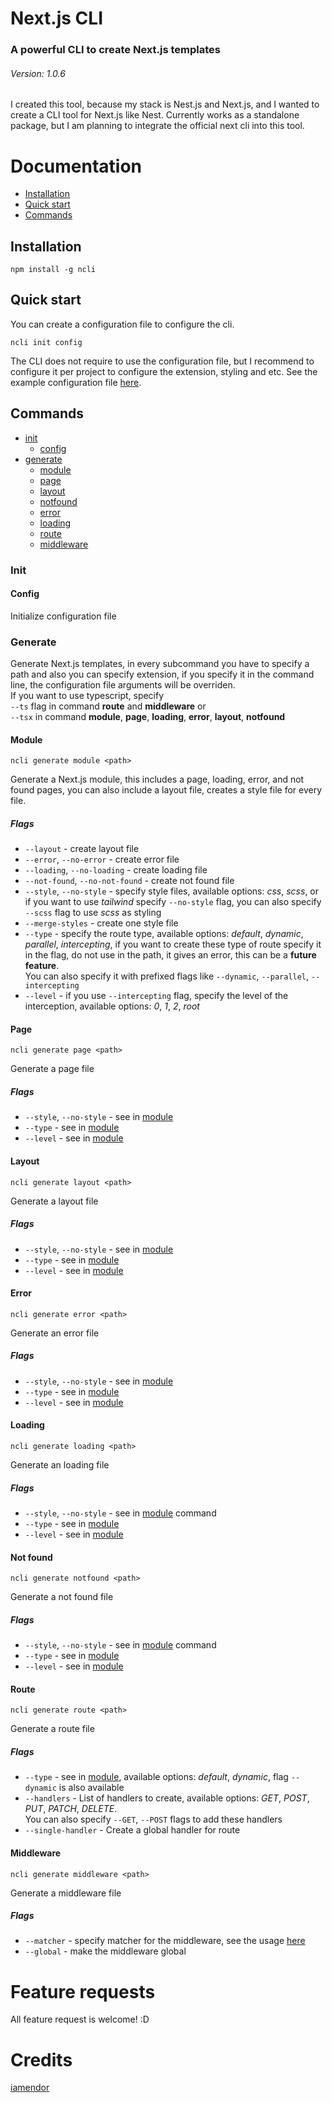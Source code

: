 # Next.js CLI

### A powerful CLI to create Next.js templates

###### Version: 1.0.6

I created this tool, because my stack is Nest.js and Next.js, and I wanted to create a CLI tool for Next.js like Nest. Currently works as a standalone package, but I am planning to integrate the official next cli into this tool.

# Documentation

- [Installation](#installation)
- [Quick start](#quick-start)
- [Commands](#commands)

## Installation

```
npm install -g ncli
```

## Quick start

You can create a configuration file to configure the cli.

```
ncli init config
```

The CLI does not require to use the configuration file, but I recommend to configure it per project to configure the extension, styling and etc. See the example configuration file [here](examples/example-config.json).

## Commands

- [init](#init)
  - [config](#config)
- [generate](#generate)
  - [module](#module)
  - [page](#page)
  - [layout](#layout)
  - [notfound](#not-found)
  - [error](#error)
  - [loading](#loading)
  - [route](#route)
  - [middleware](#middleware)

### Init

#### Config

Initialize configuration file

### Generate

Generate Next.js templates, in every subcommand you have to specify a path and also you can specify extension, if you specify it in the command line, the configuration file arguments will be overriden. <br>
If you want to use typescript, specify <br> <code>--ts</code> flag in command **route** and **middleware** or <br> <code>--tsx</code> in command **module**, **page**, **loading**, **error**, **layout**, **notfound**

#### Module

```
ncli generate module <path>
```

Generate a Next.js module, this includes a page, loading, error, and not found pages, you can also include a layout file, creates a style file for every file.

##### Flags

- `--layout` - create layout file
- `--error`, `--no-error` - create error file
- `--loading`, `--no-loading` - create loading file
- `--not-found`, `--no-not-found` - create not found file
- `--style`, `--no-style` - specify style files, available options: _css_, _scss_, or if you want to use _tailwind_ specify `--no-style` flag, you can also specify `--scss` flag to use _scss_ as styling
- `--merge-styles` - create one style file
- `--type` - specify the route type, available options: _default_, _dynamic_, _parallel_, _intercepting_, if you want to create these type of route specify it in the flag, do not use in the path, it gives an error, this can be a **future feature**. <br> You can also specify it with prefixed flags like `--dynamic`, `--parallel`, `--intercepting`
- `--level` - if you use `--intercepting` flag, specify the level of the interception, available options: _0_, _1_, _2_, _root_

#### Page

```
ncli generate page <path>
```

Generate a page file

##### Flags

- `--style`, `--no-style` - see in [module](#module)
- `--type` - see in [module](#module)
- `--level` - see in [module](#module)

#### Layout

```
ncli generate layout <path>
```

Generate a layout file

##### Flags

- `--style`, `--no-style` - see in [module](#module)
- `--type` - see in [module](#module)
- `--level` - see in [module](#module)

#### Error

```
ncli generate error <path>
```

Generate an error file

##### Flags

- `--style`, `--no-style` - see in [module](#module)
- `--type` - see in [module](#module)
- `--level` - see in [module](#module)

#### Loading

```
ncli generate loading <path>
```

Generate an loading file

##### Flags

- `--style`, `--no-style` - see in [module](#module) command
- `--type` - see in [module](#module)
- `--level` - see in [module](#module)

#### Not found

```
ncli generate notfound <path>
```

Generate a not found file

##### Flags

- `--style`, `--no-style` - see in [module](#module) command
- `--type` - see in [module](#module)
- `--level` - see in [module](#module)

#### Route

```
ncli generate route <path>
```

Generate a route file

##### Flags

- `--type` - see in [module](#module), available options: _default_, _dynamic_, flag `--dynamic` is also available
- `--handlers` - List of handlers to create, available options: _GET_, _POST_, _PUT_, _PATCH_, _DELETE_. <br> You can also specify `--GET`, `--POST` flags to add these handlers
- `--single-handler` - Create a global handler for route

#### Middleware

```
ncli generate middleware <path>
```

Generate a middleware file

##### Flags

- `--matcher` - specify matcher for the middleware, see the usage [here](https://nextjs.org/docs/app/building-your-application/routing/middleware#matcher)
- `--global` - make the middleware global

# Feature requests

All feature request is welcome! :D

# Credits

[iamendor](https://github.com/iamendor/iamendor)
